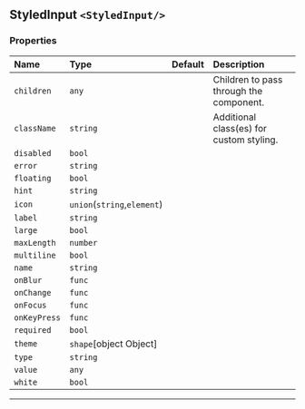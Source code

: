 ## StyledInput `<StyledInput/>`

### Properties
| Name | Type | Default | Description |
|:-----|:-----|:-----|:-----|
| `children` | `any` |  | Children to pass through the component. |
| `className` | `string` |  | Additional class(es) for custom styling. |
| `disabled` | `bool` |  |  |
| `error` | `string` |  |  |
| `floating` | `bool` |  |  |
| `hint` | `string` |  |  |
| `icon` | `union`(`string`,`element`) |  |  |
| `label` | `string` |  |  |
| `large` | `bool` |  |  |
| `maxLength` | `number` |  |  |
| `multiline` | `bool` |  |  |
| `name` | `string` |  |  |
| `onBlur` | `func` |  |  |
| `onChange` | `func` |  |  |
| `onFocus` | `func` |  |  |
| `onKeyPress` | `func` |  |  |
| `required` | `bool` |  |  |
| `theme` | `shape`[object Object] |  |  |
| `type` | `string` |  |  |
| `value` | `any` |  |  |
| `white` | `bool` |  |  |

------------------------------------------------------------------

